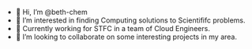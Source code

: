 - 👋 Hi, I’m @beth-chem
- 👀 I’m interested in finding Computing solutions to Scientififc problems.
- 🌱 Currently working for STFC in a team of Cloud Engineers. 
- 💞️ I’m looking to collaborate on some interesting projects in my area.

<!---
beth-chem/beth-chem is a ✨ special ✨ repository because its `README.md` (this file) appears on your GitHub profile.
You can click the Preview link to take a look at your changes.
--->
